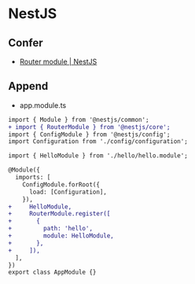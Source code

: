 # NestJS

## Confer
- [Router module | NestJS](https://docs.nestjs.com/recipes/router-module)

## Append
- app.module.ts
```diff
import { Module } from '@nestjs/common';
+ import { RouterModule } from '@nestjs/core';
import { ConfigModule } from '@nestjs/config';
import Configuration from './config/configuration';

import { HelloModule } from './hello/hello.module';

@Module({
  imports: [
    ConfigModule.forRoot({
      load: [Configuration],
    }),
+     HelloModule,
+     RouterModule.register([
+       {
+         path: 'hello',
+         module: HelloModule,
+       },
+     ]),
  ],
})
export class AppModule {}

```